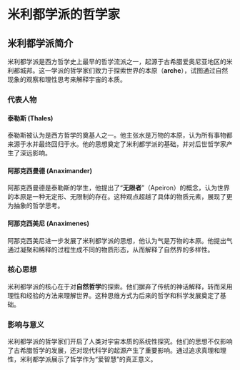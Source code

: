# 米利都学派的哲学家

## **米利都学派**简介

米利都学派是西方哲学史上最早的哲学流派之一，起源于古希腊爱奥尼亚地区的米利都城邦。这一学派的哲学家们致力于探索世界的本原（**arche**），试图通过自然现象的观察和理性思考来解释宇宙的本质。

### 代表人物

#### **泰勒斯** (Thales)
泰勒斯被认为是西方哲学的奠基人之一。他主张水是万物的本原，认为所有事物都来源于水并最终回归于水。他的思想奠定了米利都学派的基础，并对后世哲学家产生了深远影响。

#### **阿那克西曼德** (Anaximander)
阿那克西曼德是泰勒斯的学生，他提出了“**无限者**”（Apeiron）的概念，认为世界的本原是一种无定形、无限制的存在。这种观点超越了具体的物质元素，展现了更为抽象的哲学思考。

#### **阿那克西美尼** (Anaximenes)
阿那克西美尼进一步发展了米利都学派的思想，他认为气是万物的本原。他提出气通过凝聚和稀释的过程生成不同的物质形态，从而解释了自然界的多样性。

### 核心思想

米利都学派的核心在于对**自然哲学**的探索。他们摒弃了传统的神话解释，转而采用理性和经验的方法来理解世界。这种思维方式为后来的哲学和科学发展奠定了基础。

### 影响与意义

米利都学派的哲学家们开启了人类对宇宙本质的系统性探究。他们的思想不仅影响了古希腊哲学的发展，还对现代科学的起源产生了重要影响。通过追求真理和理性，米利都学派展示了哲学作为“爱智慧”的真正意义。